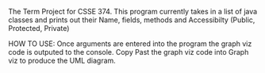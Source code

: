 The Term Project for CSSE 374. 
This program currently takes in a list of java classes and prints out their Name, fields, methods 
and Accessibilty (Public, Protected, Private)

HOW TO USE: 
Once arguments are entered into the program the graph viz code is outputed to the console. Copy Past the graph viz code into Graph viz
to produce the UML diagram.